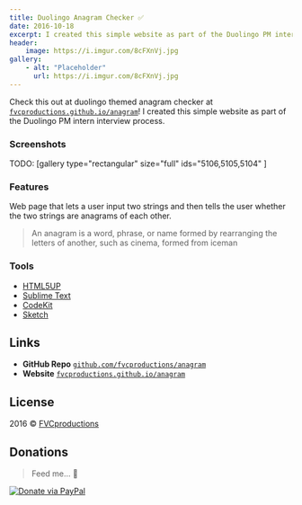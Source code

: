 ```yaml
---
title: Duolingo Anagram Checker ✅
date: 2016-10-18
excerpt: I created this simple website as part of the Duolingo PM intern interview process.
header:
    image: https://i.imgur.com/8cFXnVj.jpg
gallery:
    - alt: "Placeholder"
      url: https://i.imgur.com/8cFXnVj.jpg
---
```


Check this out at duolingo themed anagram checker at [`fvcproductions.github.io/anagram`](https://fvcproductions.github.io/anagram)!
I created this simple website as part of the Duolingo PM intern
interview process.

### Screenshots

TODO: [gallery type="rectangular" size="full" ids="5106,5105,5104"
]

### Features

Web page that lets a user input two strings and then tells the user
whether the two strings are anagrams of each other.

> An anagram is a word, phrase, or name formed by rearranging the
> letters of another, such as cinema, formed from iceman

### Tools

- [HTML5UP](https://html5up.net)
- [Sublime Text](https://github.com/fvcproductions/Sublime)
- [CodeKit](https://incident57.com/codekit/)
- [Sketch](https://www.sketchapp.com/)

Links
-----

-   **GitHub Repo**
    [`github.com/fvcproductions/anagram`](https://github.com/fvcproductions/anagram)
-   **Website**
    [`fvcproductions.github.io/anagram`](https://fvcproductions.github.io/anagram)

License
-------

2016 © [FVCproductions](https://fvcproductions.com)

Donations
---------

> Feed me… 🍕

[![Donate via
PayPal](https://raw.github.com/xioTechnologies/PayPal-Button/master/PayPal%20Button.png)](https://paypal.me/fvcproductions)
